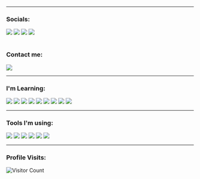 ------------------------------------------- 
### Socials: 
<a href="https://www.facebook.com/justine.agcanas.7/"><img src="https://img.shields.io/badge/Facebook-1877F2?style=for-the-badge&logo=facebook&logoColor=white"></a> 
<a href="https://instagram.com/_justine627"><img src="https://img.shields.io/badge/Instagram-%23E4405F.svg?&style=for-the-badge&logo=instagram&logoColor=white"></a> 
<a href="https://twitter.com/_a_justine"><img src="https://img.shields.io/badge/Twitter-%2300ACEE.svg?&style=for-the-badge&logo=twitter&logoColor=white"></a> 
<a href="https://t.me/@rhaze_ph"><img src="https://img.shields.io/badge/Telegram-%230088CC.svg?&style=for-the-badge&logo=telegram&logoColor=white"></a>
<br>
<br>
### Contact me: 
<a href="mailto: agcanasjustine1@gmail.com">
<img src="https://img.shields.io/badge/-agcanasjustine1%40gmail.com-7B83EB?&style=for-the-badge&logo=gmail&logoColor=white" ></a>

------------------------------------------- 

### I'm Learning:
<img src="https://img.shields.io/badge/html5-%23E34F26.svg?style=for-the-badge&logo=html5&logoColor=white"> <img src="https://img.shields.io/badge/css3%20-%2314354C.svg?&style=for-the-badge&logo=css3&logoColor=white"> <img src="https://img.shields.io/badge/javascript%20-%23323330.svg?&style=for-the-badge&logo=javascript&logoColor=%23F7DF1E"> <img src="https://img.shields.io/badge/node.js%20-%23215732.svg?&style=for-the-badge&logo=node.js&logoColor=white"> <img src="https://img.shields.io/badge/php%20-%238993BE.svg?&style=for-the-badge&logo=php&logoColor=white"> <img src="https://img.shields.io/badge/python%20-%234584b6.svg?&style=for-the-badge&logo=python&logoColor=white"> <img src="https://img.shields.io/badge/c++%20-%23044F88.svg?&style=for-the-badge&logo=cplusplus&logoColor=white"> <img src="https://img.shields.io/badge/react%20-%2300d8ff.svg?&style=for-the-badge&logo=react&logoColor=white"> <img src="https://img.shields.io/badge/bootstrap%20-%230d6efd.svg?&style=for-the-badge&logo=bootstrap&logoColor=white">

------------------------------------------- 

### Tools I'm using: 
<img src="https://img.shields.io/badge/github%20-%23000000.svg?&style=for-the-badge&logo=github&logoColor=white"> <img src="https://img.shields.io/badge/git%20-%23f14e32.svg?&style=for-the-badge&logo=git&logoColor=white"> <img src="https://img.shields.io/badge/discord%20-%235865F2.svg?&style=for-the-badge&logo=discord&logoColor=white"> <img src="http://img.shields.io/badge/-VS%20Code-000000?style=for-the-badge&logo=Visual-studio-code&logoColor=blue"> <img src="http://img.shields.io/badge/-Linux-FFFFFF?style=for-the-badge&logo=Linux&logoColor=000000">  <img src="https://img.shields.io/badge/Replit-%23F26207.svg?&style=for-the-badge&logo=replit&logoColor=white">

------------------------------------------- 

### Profile Visits:
![Visitor Count](https://profile-counter.glitch.me/{justineagcanas}/count.svg)
